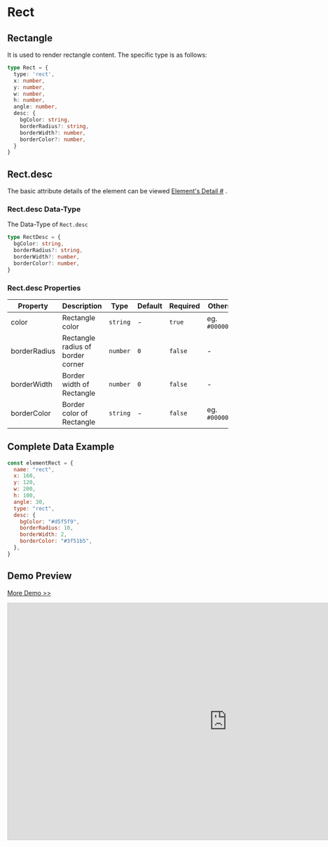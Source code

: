 # Rect

## Rectangle

It is used to render rectangle content. The specific type is as follows:

```ts
type Rect = {
  type: 'rect',
  x: number,
  y: number,
  w: number,
  h: number,
  angle: number,
  desc: {
    bgColor: string,
    borderRadius?: string,
    borderWidth?: number,
    borderColor?: number,
  }
}
```

## Rect.desc

The basic attribute details of the element can be viewed [Element's Detail
#](./info.md#element-s-detail) .

### Rect.desc Data-Type

The Data-Type of `Rect.desc`

```ts
type RectDesc = {
  bgColor: string,
  borderRadius?: string,
  borderWidth?: number,
  borderColor?: number,
}
```

### Rect.desc Properties


|Property|Description|Type|Default|Required|Others|
|--|--|--|--|--|--|
| color | Rectangle color |`string`| - | `true` | eg. `#000000` |
| borderRadius | Rectangle radius of border corner |`number`| `0` | `false` | - |
| borderWidth | Border width of Rectangle |`number`| `0` | `false` | - |
| borderColor | Border color of Rectangle |`string`| - | `false` | eg. `#000000`  |


## Complete Data Example

```js
const elementRect = {
  name: "rect",
  x: 160,
  y: 120,
  w: 200,
  h: 100,
  angle: 30,
  type: "rect",
  desc: {
    bgColor: "#d5f5f9",
    borderRadius: 10,
    borderWidth: 2,
    borderColor: "#3f51b5",
  },
}
```


## Demo Preview

[More Demo >>](https://idraw.js.org/playground/?demo=elem-rect)

<iframe 
    src="https://idraw.js.org/playground/?demo=elem-rect&header=false&sider=false&default-editor-split=37" 
    width="1000" height="540" frameborder="no" border="0"
    style="border: 1px solid #cecece; margin: 0px auto;"
  ></iframe>